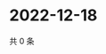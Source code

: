 # 2022-12-18

共 0 条

<!-- BEGIN WEIBO -->
<!-- 最后更新时间 Sun Dec 18 2022 23:12:09 GMT+0800 (China Standard Time) -->

<!-- END WEIBO -->
